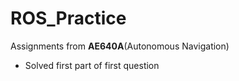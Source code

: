 # ROS_Practice
Assignments from __AE640A__(Autonomous Navigation)

* Solved first part of first question
